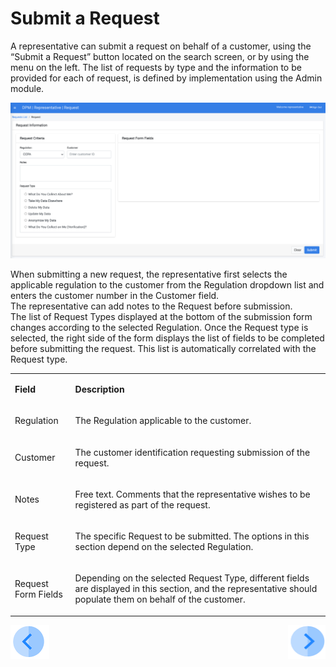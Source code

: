 # Submit a Request

A representative can submit a request on behalf of a customer, using the “Submit a Request” button located on the search screen, or by using the menu on the left. The list of requests by type and the information to be provided for each of request, is defined by implementation using the Admin module.

![](/articles/DPM/images/Figure_35_Representative_submits_a_new_Request.png)

When submitting a new request, the representative first selects the applicable regulation to the customer from the Regulation dropdown list and enters the customer number in the Customer field.  
The representative can add notes to the Request before submission.  
The list of Request Types displayed at the bottom of the submission form changes according to the selected Regulation.
Once the Request type is selected, the right side of the form displays the list of fields to be completed before submitting the request. This list is automatically correlated with the Request type. 

<table>
<tbody>
<tr>
<td width="100">
<p><strong>Field</strong></p>
</td>
<td width="800">
<p><strong>Description</strong></p>
</td>
</tr>
<tr>
<td width="100">
<p>Regulation</p>
</td>
<td width="800">
<p>The Regulation applicable to the customer.  </p>
</td>
</tr>
<tr>
<td width="100">
<p>Customer</p>
</td>
<td width="800">
<p>The customer identification requesting submission of the request. </p>
</td>
</tr>
<tr>
<td width="100">
<p>Notes</p>
</td>
<td width="800">
<p>Free text. Comments that the representative wishes to be registered as part of the request. </p>
</td>
</tr>
<tr>
<td width="100">
<p>Request Type</p>
</td>
<td width="800">
<p>The specific Request to be submitted. The options in this section depend on the selected Regulation. </p>
</td>
</tr>
<tr>
<td width="100">
<p>Request Form Fields</p>
</td>
<td width="800">
<p>Depending on the selected Request Type, different fields are displayed in this section, and the representative should populate them on behalf of the customer.</p>
</td>
</tr>
</tbody>
</table>


[![Previous](/articles/DPM/images/Previous.png)](/articles/DPM/03_Representantive_User_Interface/02_2_Representative_User_Interface_Request_Details.md)[<img align="right" width="60" height="54" src="/articles/DPM/images/Next.png">](/articles/DPM/03_Representantive_User_Interface/04_Representative_User_Interface_Customer_Search.md)
